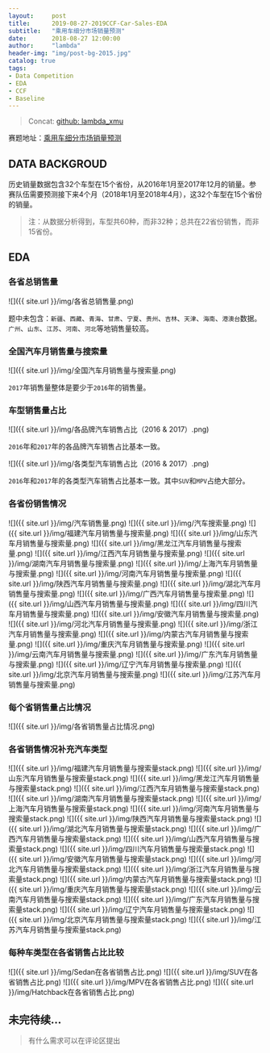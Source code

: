 ```yaml
---
layout:     post
title:      2019-08-27-2019CCF-Car-Sales-EDA
subtitle:   "乘用车细分市场销量预测"
date:       2018-08-27 12:00:00
author:     "lambda"
header-img: "img/post-bg-2015.jpg"
catalog: true
tags:
- Data Competition
- EDA
- CCF
- Baseline
---
```


> Concat: [github: lambda_xmu](https://github.com/lambda-xmu)

赛题地址：[乘用车细分市场销量预测](https://www.datafountain.cn/competitions/352)

## DATA BACKGROUD
历史销量数据包含32个车型在15个省份，从2016年1月至2017年12月的销量。参赛队伍需要预测接下来4个月（2018年1月至2018年4月），这32个车型在15个省份的销量。
> 注：从数据分析得到，车型共60种，而非32种；总共在22省份销售，而非15省份。

## EDA
### 各省总销售量

![]({{ site.url }}/img/各省总销售量.png)

题中未包含：`新疆`、`西藏`、`青海`、`甘肃`、`宁夏`、`贵州`、`吉林`、`天津`、`海南`、`港澳台`数据。`广州`、`山东`、`江苏`、`河南`、`河北`等地销售量较高。

### 全国汽车月销售量与搜索量

![]({{ site.url }}/img/全国汽车月销售量与搜索量.png)

`2017`年销售量整体是要少于`2016`年的销售量。

### 车型销售量占比

![]({{ site.url }}/img/各品牌汽车销售占比（2016 & 2017）.png)

`2016`年和`2017`年的各品牌汽车销售占比基本一致。

![]({{ site.url }}/img/各类型汽车销售占比（2016 & 2017）.png)

`2016`年和`2017`年的各类型汽车销售占比基本一致。其中`SUV`和`MPV`占绝大部分。

### 各省份销售情况

![]({{ site.url }}/img/汽车销售量.png)
![]({{ site.url }}/img/汽车搜索量.png)
![]({{ site.url }}/img/福建汽车月销售量与搜索量.png)
![]({{ site.url }}/img/山东汽车月销售量与搜索量.png)
![]({{ site.url }}/img/黑龙江汽车月销售量与搜索量.png)
![]({{ site.url }}/img/江西汽车月销售量与搜索量.png)
![]({{ site.url }}/img/湖南汽车月销售量与搜索量.png)
![]({{ site.url }}/img/上海汽车月销售量与搜索量.png)
![]({{ site.url }}/img/河南汽车月销售量与搜索量.png)
![]({{ site.url }}/img/陕西汽车月销售量与搜索量.png)
![]({{ site.url }}/img/湖北汽车月销售量与搜索量.png)
![]({{ site.url }}/img/广西汽车月销售量与搜索量.png)
![]({{ site.url }}/img/山西汽车月销售量与搜索量.png)
![]({{ site.url }}/img/四川汽车月销售量与搜索量.png)
![]({{ site.url }}/img/安徽汽车月销售量与搜索量.png)
![]({{ site.url }}/img/河北汽车月销售量与搜索量.png)
![]({{ site.url }}/img/浙江汽车月销售量与搜索量.png)
![]({{ site.url }}/img/内蒙古汽车月销售量与搜索量.png)
![]({{ site.url }}/img/重庆汽车月销售量与搜索量.png)
![]({{ site.url }}/img/云南汽车月销售量与搜索量.png)
![]({{ site.url }}/img/广东汽车月销售量与搜索量.png)
![]({{ site.url }}/img/辽宁汽车月销售量与搜索量.png)
![]({{ site.url }}/img/北京汽车月销售量与搜索量.png)
![]({{ site.url }}/img/江苏汽车月销售量与搜索量.png)

### 每个省销售量占比情况
![]({{ site.url }}/img/各省销售量占比情况.png)

### 各省销售情况补充汽车类型
![]({{ site.url }}/img/福建汽车月销售量与搜索量stack.png)
![]({{ site.url }}/img/山东汽车月销售量与搜索量stack.png)
![]({{ site.url }}/img/黑龙江汽车月销售量与搜索量stack.png)
![]({{ site.url }}/img/江西汽车月销售量与搜索量stack.png)
![]({{ site.url }}/img/湖南汽车月销售量与搜索量stack.png)
![]({{ site.url }}/img/上海汽车月销售量与搜索量stack.png)
![]({{ site.url }}/img/河南汽车月销售量与搜索量stack.png)
![]({{ site.url }}/img/陕西汽车月销售量与搜索量stack.png)
![]({{ site.url }}/img/湖北汽车月销售量与搜索量stack.png)
![]({{ site.url }}/img/广西汽车月销售量与搜索量stack.png)
![]({{ site.url }}/img/山西汽车月销售量与搜索量stack.png)
![]({{ site.url }}/img/四川汽车月销售量与搜索量stack.png)
![]({{ site.url }}/img/安徽汽车月销售量与搜索量stack.png)
![]({{ site.url }}/img/河北汽车月销售量与搜索量stack.png)
![]({{ site.url }}/img/浙江汽车月销售量与搜索量stack.png)
![]({{ site.url }}/img/内蒙古汽车月销售量与搜索量stack.png)
![]({{ site.url }}/img/重庆汽车月销售量与搜索量stack.png)
![]({{ site.url }}/img/云南汽车月销售量与搜索量stack.png)
![]({{ site.url }}/img/广东汽车月销售量与搜索量stack.png)
![]({{ site.url }}/img/辽宁汽车月销售量与搜索量stack.png)
![]({{ site.url }}/img/北京汽车月销售量与搜索量stack.png)
![]({{ site.url }}/img/江苏汽车月销售量与搜索量stack.png)

### 每种车类型在各省销售占比比较
![]({{ site.url }}/img/Sedan在各省销售占比.png)
![]({{ site.url }}/img/SUV在各省销售占比.png)
![]({{ site.url }}/img/MPV在各省销售占比.png)
![]({{ site.url }}/img/Hatchback在各省销售占比.png)

## 未完待续...
>有什么需求可以在评论区提出
